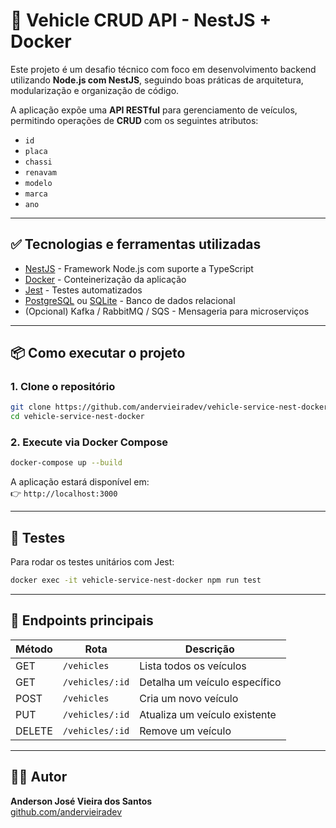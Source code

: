 # 🚗 Vehicle CRUD API - NestJS + Docker

Este projeto é um desafio técnico com foco em desenvolvimento backend utilizando **Node.js com NestJS**, seguindo boas práticas de arquitetura, modularização e organização de código.

A aplicação expõe uma **API RESTful** para gerenciamento de veículos, permitindo operações de **CRUD** com os seguintes atributos:

- `id`
- `placa`
- `chassi`
- `renavam`
- `modelo`
- `marca`
- `ano`

---

## ✅ Tecnologias e ferramentas utilizadas

- [NestJS](https://nestjs.com/) - Framework Node.js com suporte a TypeScript
- [Docker](https://www.docker.com/) - Conteinerização da aplicação
- [Jest](https://jestjs.io/) - Testes automatizados
- [PostgreSQL](https://www.postgresql.org/) ou [SQLite](https://www.sqlite.org/) - Banco de dados relacional
- (Opcional) Kafka / RabbitMQ / SQS - Mensageria para microserviços

---

## 📦 Como executar o projeto

### 1. Clone o repositório

```bash
git clone https://github.com/andervieiradev/vehicle-service-nest-docker.git
cd vehicle-service-nest-docker
```

### 2. Execute via Docker Compose

```bash
docker-compose up --build
```

A aplicação estará disponível em:  
👉 `http://localhost:3000`

---

## 🧪 Testes

Para rodar os testes unitários com Jest:

```bash
docker exec -it vehicle-service-nest-docker npm run test
```

---

## 📌 Endpoints principais

| Método | Rota               | Descrição                     |
|--------|--------------------|-------------------------------|
| GET    | `/vehicles`        | Lista todos os veículos       |
| GET    | `/vehicles/:id`    | Detalha um veículo específico |
| POST   | `/vehicles`        | Cria um novo veículo          |
| PUT    | `/vehicles/:id`    | Atualiza um veículo existente |
| DELETE | `/vehicles/:id`    | Remove um veículo             |

---

## 👨‍💻 Autor

**Anderson José Vieira dos Santos**  
[github.com/andervieiradev](https://github.com/andervieiradev)
